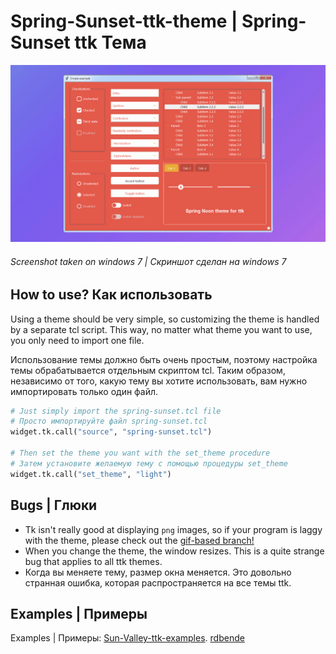 # Spring-Sunset-ttk-theme  | Spring-Sunset ttk Тема
 

![Light screenshot](https://github.com/blyamur/Spring-Sunset-ttk-theme/blob/main/Light%20screenshot.png)
###### Screenshot taken on windows 7 | Скриншот сделан на windows 7

## How to use? Как использовать
Using a theme should be very simple, so customizing the theme is handled by a separate tcl script.
This way, no matter what theme you want to use, you only need to import one file.

Использование темы должно быть очень простым, поэтому настройка темы обрабатывается отдельным скриптом tcl.
Таким образом, независимо от того,  какую тему вы хотите использовать, вам нужно импортировать только один файл. 

```python
# Just simply import the spring-sunset.tcl file 
# Просто импортируйте файл spring-sunset.tcl
widget.tk.call("source", "spring-sunset.tcl")

# Then set the theme you want with the set_theme procedure
# Затем установите желаемую тему с помощью процедуры set_theme
widget.tk.call("set_theme", "light") 
```

## Bugs | Глюки
- Tk isn't really good at displaying `png` images, so if your program is laggy with the theme, please check out the [gif-based branch!](https://github.com/rdbende/Sun-Valley-ttk-theme/tree/gif-based/)
- When you change the theme, the window resizes. This is a quite strange bug that applies to all ttk themes. 
- Когда вы меняете тему, размер окна меняется. Это довольно странная ошибка, которая распространяется на все темы ttk.

## Examples | Примеры
Examples | Примеры: [Sun-Valley-ttk-examples](https://github.com/rdbende/Sun-Valley-ttk-examples).  [rdbende](https://github.com/rdbende/Sun-Valley-ttk-theme)


